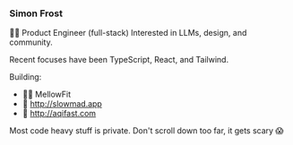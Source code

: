 ### Simon Frost

🧑‍💻 Product Engineer (full-stack)
Interested in LLMs, design, and community.

Recent focuses have been TypeScript, React, and Tailwind.

Building:
* 🏋️‍♀️ MellowFit
* 🐌 http://slowmad.app
* 💨 http://aqifast.com

Most code heavy stuff is private. Don't scroll down too far, it gets scary 😱
